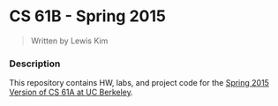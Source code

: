 # CS 61B - Spring 2015
> Written by Lewis Kim

### Description

This repository contains HW, labs, and project code for the [Spring 2015 Version of CS 61A at UC Berkeley](https://inst.eecs.berkeley.edu/~cs61a/sp15/).
